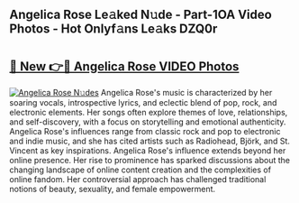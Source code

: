 ## Angelica Rose Le𝚊ked N𝚞de - Part-1OA Video Photos - Hot Onlyf𝚊ns Le𝚊ks DZQ0r

# <h2><a href="http://ab40166.deff.icu/?id=Angelica+Rose">🔗 New 👉🔴 Angelica Rose VIDEO Photos</a></h2>

[![Angelica Rose N𝚞des](https://i.imgur.com/rIISA9y.gif)](http://ab40166.deff.icu/?id=Angelica+Rose)
Angelica Rose's music is characterized by her soaring vocals, introspective lyrics, and eclectic blend of pop, rock, and electronic elements. Her songs often explore themes of love, relationships, and self-discovery, with a focus on storytelling and emotional authenticity. Angelica Rose's influences range from classic rock and pop to electronic and indie music, and she has cited artists such as Radiohead, Björk, and St. Vincent as key inspirations. Angelica Rose's influence extends beyond her online presence. Her rise to prominence has sparked discussions about the changing landscape of online content creation and the complexities of online fandom. Her controversial approach has challenged traditional notions of beauty, sexuality, and female empowerment.
